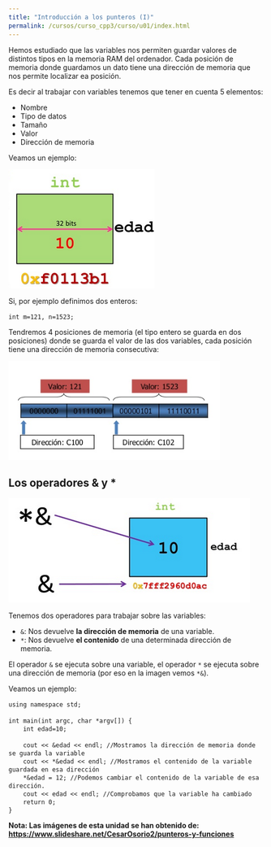 ```yaml
---
title: "Introducción a los punteros (I)"
permalink: /cursos/curso_cpp3/curso/u01/index.html
---
```


Hemos estudiado que las variables nos permiten guardar valores de distintos tipos en la memoria RAM del ordenador. Cada posición de memoria donde guardamos un dato tiene una dirección de memoria que nos permite localizar ea posición.

Es decir al trabajar con variables tenemos que tener en cuenta 5 elementos:

* Nombre
* Tipo de datos
* Tamaño
* Valor
* Dirección de memoria

Veamos un ejemplo:

![variable](img/variable.png)

Si, por ejemplo definimos dos enteros:

    int m=121, n=1523;

Tendremos 4 posiciones de memoria (el tipo entero se guarda en dos posiciones) donde se guarda el valor de las dos variables, cada posición tiene una dirección de memoria consecutiva:

![variable](img/enteros.png)

## Los operadores & y *

![variable](img/operadores.png)

Tenemos dos operadores para trabajar sobre las variables:

* `&`: Nos devuelve **la dirección de memoria** de una variable.
* `*`: Nos devuelve **el contenido** de una determinada dirección de memoria.

El operador `&` se ejecuta sobre una variable, el operador `*` se ejecuta sobre una dirección de memoria (por eso en la imagen vemos `*&`).

Veamos un ejemplo:


    using namespace std;

    int main(int argc, char *argv[]) {
    	int edad=10;
    
    	cout << &edad << endl; //Mostramos la dirección de memoria donde se guarda la variable
    	cout << *&edad << endl; //Mostramos el contenido de la variable guardada en esa dirección 
    	*&edad = 12; //Podemos cambiar el contenido de la variable de esa dirección.
    	cout << edad << endl; //Comprobamos que la variable ha cambiado
    	return 0;
    }


**Nota: Las imágenes de esta unidad se han obtenido de: https://www.slideshare.net/CesarOsorio2/punteros-y-funciones**